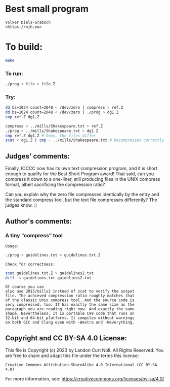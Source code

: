 # Best small program

    Volker Diels-Grabsch  
    <https://njh.eu>  

# To build:

```sh
make
```

### To run:

```sh
./prog < file > file.Z
```

### Try:

```sh
dd bs=1024 count=2048 < /dev/zero | compress > ref.Z
dd bs=1024 count=2048 < /dev/zero | ./prog > dg1.Z
cmp ref.Z dg1.Z

compress < ../mills/Shakespeare.txt > ref.Z
./prog < ../mills/Shakespeare.txt > dg1.Z
cmp ref.Z dg1.Z # Oops, the files differ
zcat < dg1.Z | cmp - ../mills/Shakespeare.txt # Decompresses correctly. What is going on?
```

## Judges' comments:

Finally, IOCCC now has its own text compression program, and it is short
enough to qualify for the Best Short Program award! That said, can you
compress it down to a one-liner, still producing files in the UNIX compress format,
albeit sacrificing the compression ratio?

Can you explain why the zero file compresses identically by the entry and the
standard compress tool, but the text file compresses differently? The judges know. :)

## Author's comments:

### A tiny "compress" tool

`Usage:`

```sh
./prog < guidelines.txt > guidelines.txt.Z
```

`Check for correctness:`

```sh
zcat guidelines.txt.Z > guidelines2.txt
diff -s guidelines.txt guidelines2.txt
```

`Of course you can`  
`also use 2015/mills2 instead of zcat to verify the output`  
`file. The achieved compression ratio roughly matches that`  
`of the classic Unix compress tool. And the source code is`  
`very compressed, too: It has exactly the same size as the`  
`paragraph you are reading right now. And exactly the same`  
`shape. Nevertheless, it is portable C99 code that runs on`  
`32-bit and 64-bit platforms. It compiles without warnings`  
`on both GCC and Clang even with -Wextra and -Weverything.`

## Copyright and CC BY-SA 4.0 License:

This file is Copyright (c) 2023 by Landon Curt Noll.  All Rights Reserved.
You are free to share and adapt this file under the terms this license:

    Creative Commons Attribution-ShareAlike 4.0 International (CC BY-SA 4.0)

For more information, see: https://creativecommons.org/licenses/by-sa/4.0/
